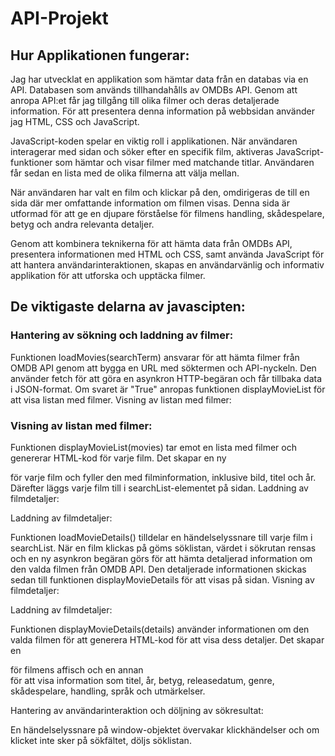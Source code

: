 # API-Projekt

## Hur Applikationen fungerar:
 
Jag har utvecklat en applikation som hämtar data från en databas via en API. Databasen som används tillhandahålls av OMDBs API. Genom att anropa API:et får jag tillgång till olika filmer och deras detaljerade information. För att presentera denna information på webbsidan använder jag HTML, CSS och JavaScript.

JavaScript-koden spelar en viktig roll i applikationen. När användaren interagerar med sidan och söker efter en specifik film, aktiveras JavaScript-funktioner som hämtar och visar filmer med matchande titlar. Användaren får sedan en lista med de olika filmerna att välja mellan.

När användaren har valt en film och klickar på den, omdirigeras de till en sida där mer omfattande information om filmen visas. Denna sida är utformad för att ge en djupare förståelse för filmens handling, skådespelare, betyg och andra relevanta detaljer.

Genom att kombinera teknikerna för att hämta data från OMDBs API, presentera informationen med HTML och CSS, samt använda JavaScript för att hantera användarinteraktionen, skapas en användarvänlig och informativ applikation för att utforska och upptäcka filmer.


## De viktigaste delarna av javascipten:

### Hantering av sökning och laddning av filmer:

Funktionen loadMovies(searchTerm) ansvarar för att hämta filmer från OMDB API genom att bygga en URL med söktermen och API-nyckeln. Den använder fetch för att göra en asynkron HTTP-begäran och får tillbaka data i JSON-format. Om svaret är "True" anropas funktionen displayMovieList för att visa listan med filmer.
Visning av listan med filmer:

### Visning av listan med filmer:

Funktionen displayMovieList(movies) tar emot en lista med filmer och genererar HTML-kod för varje film. Det skapar en ny <div> för varje film och fyller den med filminformation, inklusive bild, titel och år. Därefter läggs varje film till i searchList-elementet på sidan.
Laddning av filmdetaljer:

Laddning av filmdetaljer:

Funktionen loadMovieDetails() tilldelar en händelselyssnare till varje film i searchList. När en film klickas på göms söklistan, värdet i sökrutan rensas och en ny asynkron begäran görs för att hämta detaljerad information om den valda filmen från OMDB API. Den detaljerade informationen skickas sedan till funktionen displayMovieDetails för att visas på sidan.
Visning av filmdetaljer:
 
 Laddning av filmdetaljer:

Funktionen displayMovieDetails(details) använder informationen om den valda filmen för att generera HTML-kod för att visa dess detaljer. Det skapar en <div> för filmens affisch och en annan <div> för att visa information som titel, år, betyg, releasedatum, genre, skådespelare, handling, språk och utmärkelser.
 
Hantering av användarinteraktion och döljning av sökresultat:
 
En händelselyssnare på window-objektet övervakar klickhändelser och om klicket inte sker på sökfältet, döljs söklistan.

